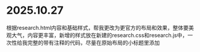# 2025.10.27

根据research.html内容和基础样式，帮我更改为更官方的布局和效果，整体要美观大气，内容更丰富，新增的样式放在新建的research.css和research.js中，一次性给我完整的带有注释的代码，尽量在原始布局的小标题里添加